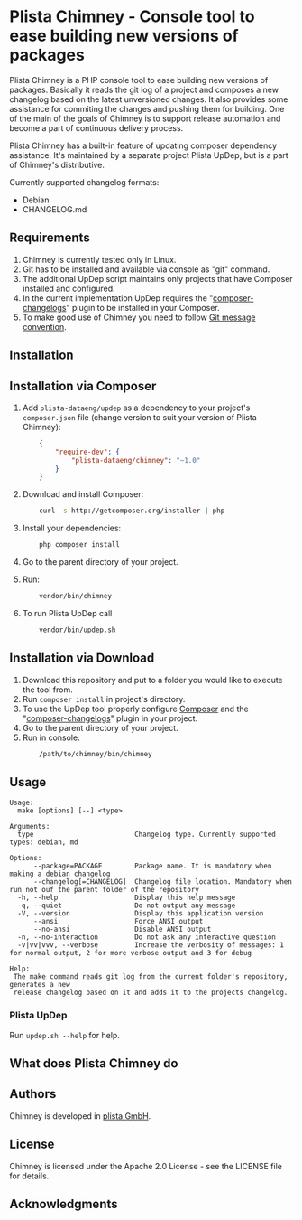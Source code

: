 # Plista Chimney - Console tool to ease building new versions of packages

Plista Chimney is a PHP console tool to ease building new versions of packages. Basically it reads the git log of a project and composes a new changelog based on the latest unversioned changes. It also provides some assistance for commiting the changes and pushing them for building. One of the main of the goals of Chimney is to support release automation and become a part of continuous delivery process.

Plista Chimney has a built-in feature of updating composer dependency assistance. It's maintained by a separate project Plista UpDep, but is a part of Chimney's distributive.

Currently supported changelog formats:
* Debian
* CHANGELOG.md

## Requirements

1. Chimney is currently tested only in Linux.
2. Git has to be installed and available via console as "git" command.
3. The additional UpDep script maintains only projects that have Composer installed and configured.
4. In the current implementation UpDep requires the "[composer-changelogs](https://github.com/pyrech/composer-changelogs)" plugin to be installed in your Composer.
5. To make good use of Chimney you need to follow [Git message convention](http://chris.beams.io/posts/git-commit/).

## Installation

## Installation via Composer

1. Add ``plista-dataeng/updep`` as a dependency to your project's ``composer.json`` file (change version to suit your version of Plista Chimney):
    ```json
        {
            "require-dev": {
                "plista-dataeng/chimney": "~1.0"
            }
        }
    ```

2. Download and install Composer:
    ```bash
        curl -s http://getcomposer.org/installer | php
    ```

3. Install your dependencies:
    ```bash
        php composer install
    ```

3. Go to the parent directory of your project.
4. Run:
    ```bash
        vendor/bin/chimney
    ```
5. To run Plista UpDep call 
    ```bash
        vendor/bin/updep.sh
    ```


## Installation via Download

1. Download this repository and put to a folder you would like to execute the tool from.
2. Run `composer install` in project's directory.
3. To use the UpDep tool properly configure [Composer](https://getcomposer.org/) and the "[composer-changelogs](https://github.com/pyrech/composer-changelogs)" plugin in your project.
4. Go to the parent directory of your project.
5. Run in console:
    ```bash
        /path/to/chimney/bin/chimney
    ```

## Usage
```
Usage:
  make [options] [--] <type>

Arguments:
  type                         Changelog type. Currently supported types: debian, md

Options:
      --package=PACKAGE        Package name. It is mandatory when making a debian changelog
      --changelog[=CHANGELOG]  Changelog file location. Mandatory when run not ouf the parent folder of the repository
  -h, --help                   Display this help message
  -q, --quiet                  Do not output any message
  -V, --version                Display this application version
      --ansi                   Force ANSI output
      --no-ansi                Disable ANSI output
  -n, --no-interaction         Do not ask any interactive question
  -v|vv|vvv, --verbose         Increase the verbosity of messages: 1 for normal output, 2 for more verbose output and 3 for debug

Help:
 The make command reads git log from the current folder's repository, generates a new
 release changelog based on it and adds it to the projects changelog. 
```
### Plista UpDep
Run `updep.sh --help` for help. 

## What does Plista Chimney do


## Authors

Chimney is developed in [plista GmbH](https://www.plista.com/).

## License

Chimney is licensed under the Apache 2.0 License - see the LICENSE file for details.

## Acknowledgments

